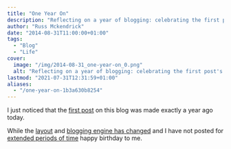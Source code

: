```yaml
---
title: "One Year On"
description: "Reflecting on a year of blogging: celebrating the first post's anniversary, layout changes, and the evolution of my blogging journey."
author: "Russ Mckendrick"
date: "2014-08-31T11:00:00+01:00"
tags:
  - "Blog"
  - "Life"
cover:
  image: "/img/2014-08-31_one-year-on_0.png"
  alt: "Reflecting on a year of blogging: celebrating the first post's anniversary, layout changes, and the evolution of my blogging journey."
lastmod: "2021-07-31T12:31:59+01:00"
aliases:
  - "/one-year-on-1b3a630b8254"
---
```


I just noticed that the [first post](/2013/08/31/puppet-server-client-installation-centos-6.x/) on this blog was made exactly a year ago today.

While the [layout](/tags/blog/) and [blogging engine has changed](/tags/blog/) and I have not posted for [extended periods of time](/2014/07/12/walkabout/) happy birthday to me.

